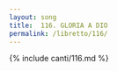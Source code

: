 ```yaml
---
layout: song
title:  116. GLORIA A DIO
permalink: /libretto/116/
---
```

{% include canti/116.md %}   